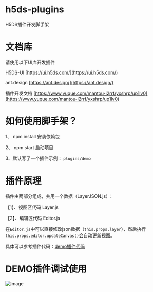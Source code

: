 # h5ds-plugins

H5DS插件开发脚手架

# 文档库

请使用以下UI库开发插件

H5DS-UI [https://ui.h5ds.com/](https://ui.h5ds.com/)

ant.design [https://ant.design/](https://ant.design/)

插件开发文档 [https://www.yuque.com/mantou-i2rrf/yxshrp/up1lv0](https://www.yuque.com/mantou-i2rrf/yxshrp/up1lv0)

# 如何使用脚手架？

1、 npm install 安装依赖包

2、 npm start 启动项目

3、默认写了一个插件示例： `plugins/demo`

# 插件原理

插件由两部分组成，共用一个数据（LayerJSON.js）：

【1】、视图区代码 Layer.js

【2】、编辑区代码 Editor.js

在`Editor.js`中可以直接修改json数据（`this.props.layer`），然后执行`this.props.editor.updateCanvas()`会自动更新视图。

具体可以参考插件代码：[demo插件代码](https://github.com/h5ds/h5ds-plugins/tree/master/plugins/demo)

# DEMO插件调试使用

![image](https://cdn.h5ds.com/doc/demo.png)
